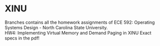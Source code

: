 # XINU
Branches contains all the homework assignments of ECE 592: Operating Systems Design - North Carolina State University.  
    HW4: Implementing Virtual Memory and Demand Paging in XINU
    Exact specs in the pdf!
